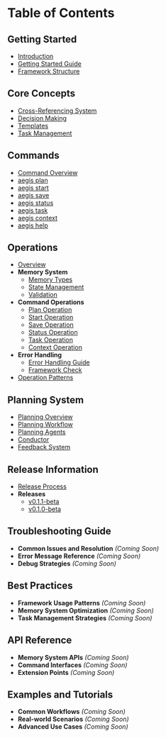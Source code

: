 # Table of Contents

## Getting Started
* [Introduction](README.md)
* [Getting Started Guide](getting_started.md)
* [Framework Structure](framework/structure.md)

## Core Concepts
* [Cross-Referencing System](core/cross_referencing.md)
* [Decision Making](core/decisions.md)
* [Templates](core/templates.md)
* [Task Management](core/tasks.md)

## Commands
* [Command Overview](commands/README.md)
* [aegis plan](commands/aegis_plan.md)
* [aegis start](commands/aegis_start.md)
* [aegis save](commands/aegis_save.md)
* [aegis status](commands/aegis_status.md)
* [aegis task](commands/aegis_task.md)
* [aegis context](commands/aegis_context.md)
* [aegis help](commands/aegis_help.md)

## Operations
* [Overview](operations/README.md)
* **Memory System**
  * [Memory Types](operations/memory_types.md)
  * [State Management](operations/state_management.md)
  * [Validation](operations/validation.md)
* **Command Operations**
  * [Plan Operation](operations/plan.md)
  * [Start Operation](operations/start.md)
  * [Save Operation](operations/save.md)
  * [Status Operation](operations/status.md)
  * [Task Operation](operations/task.md)
  * [Context Operation](operations/context.md)
* **Error Handling**
  * [Error Handling Guide](operations/error_handling.md)
  * [Framework Check](operations/framework_check.md)
* [Operation Patterns](operations/patterns.md)

## Planning System
* [Planning Overview](planning/README.md)
* [Planning Workflow](planning/workflow.md)
* [Planning Agents](planning/agents.md)
* [Conductor](planning/conductor.md)
* [Feedback System](planning/feedback.md)

## Release Information
* [Release Process](release_process.md)
* **Releases**
  * [v0.1.1-beta](releases/v0.1.1.md)
  * [v0.1.0-beta](releases/v0.1.0.md)

## Troubleshooting Guide
* **Common Issues and Resolution** *(Coming Soon)*
* **Error Message Reference** *(Coming Soon)*
* **Debug Strategies** *(Coming Soon)*

## Best Practices
* **Framework Usage Patterns** *(Coming Soon)*
* **Memory System Optimization** *(Coming Soon)*
* **Task Management Strategies** *(Coming Soon)*

## API Reference
* **Memory System APIs** *(Coming Soon)*
* **Command Interfaces** *(Coming Soon)*
* **Extension Points** *(Coming Soon)*

## Examples and Tutorials
* **Common Workflows** *(Coming Soon)*
* **Real-world Scenarios** *(Coming Soon)*
* **Advanced Use Cases** *(Coming Soon)*
